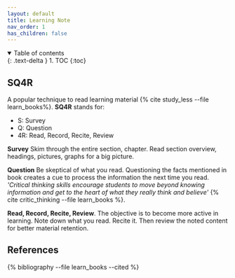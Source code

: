 ```yaml
---
layout: default
title: Learning Note
nav_order: 1
has_children: false
---
```


<details open markdown="block">
  <summary>
    Table of contents
  </summary>
  {: .text-delta }
1. TOC
{:toc}
</details>

## SQ4R

A popular technique to read learning material {% cite study_less --file learn_books%}. **SQ4R** stands for:

- S: Survey
- Q: Question
- 4R: Read, Record, Recite, Review

**Survey** Skim through the entire section, chapter. Read section overview, headings, pictures, graphs for a big picture.

**Question** Be skeptical of what you read. Questioning the facts mentioned in book creates a cue to process the information the next time you read. *'Critical thinking skills encourage students to move beyond knowing information and get to the heart of what they really think and believe'* {% cite critic_thinking --file learn_books %}.

**Read, Record, Recite, Review**. The objective is to become more active in learning. Note down what you read. Recite it. Then review the noted content for better material retention.

## References

{% bibliography --file learn_books --cited %}